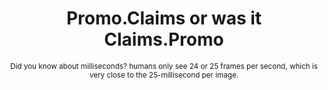 <h1 align="center"><strong>Promo.Claims or was it Claims.Promo</strong></h1>
<p align="center"><small>Did you know about milliseconds? humans only see 24 or 25 frames per second, which is very close to the 25-millisecond per image.</small></p>

